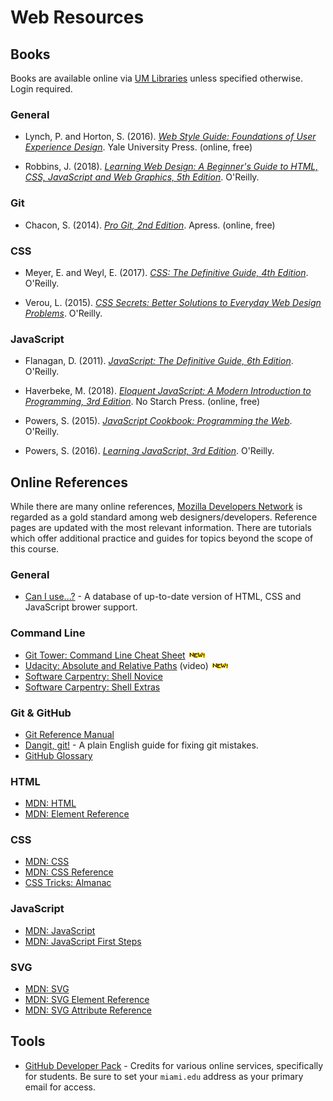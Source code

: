 # Web Resources

## Books

Books are available online via [UM Libraries](https://www.library.miami.edu/) unless specified otherwise. Login required.

### General

- Lynch, P. and Horton, S. (2016). [*Web Style Guide: Foundations of User Experience Design*](https://webstyleguide.com/). Yale University Press. (online, free)

- Robbins, J. (2018). [*Learning Web Design: A Beginner's Guide to HTML, CSS, JavaScript and Web Graphics, 5th Edition*](https://ebookcentral.proquest.com/lib/miami/detail.action?docID=5412749). O'Reilly.

### Git

- Chacon, S. (2014). [*Pro Git, 2nd Edition*](https://git-scm.com/book/en/v2). Apress. (online, free)

### CSS

- Meyer, E. and Weyl, E. (2017). [*CSS: The Definitive Guide, 4th Edition*](https://ebookcentral.proquest.com/lib/miami/detail.action?docID=5108667). O'Reilly.

- Verou, L. (2015). [*CSS Secrets: Better Solutions to Everyday Web Design Problems*](https://ebookcentral.proquest.com/lib/miami/detail.action?docID=3564548). O'Reilly.

### JavaScript

- Flanagan, D. (2011). [*JavaScript: The Definitive Guide, 6th Edition*](https://ebookcentral.proquest.com/lib/miami/detail.action?docID=686420). O'Reilly.

- Haverbeke, M. (2018). [*Eloquent JavaScript: A Modern Introduction to Programming, 3rd Edition*](https://eloquentjavascript.net/). No Starch Press. (online, free)

- Powers, S. (2015). [*JavaScript Cookbook: Programming the Web*](https://ebookcentral.proquest.com/lib/miami/detail.action?docID=1931360). O'Reilly.

- Powers, S. (2016). [*Learning JavaScript, 3rd Edition*](https://proquestcombo.safaribooksonline.com/book/programming/javascript/9781491914892). O'Reilly.


## Online References

While there are many online references, [Mozilla Developers Network](https://developer.mozilla.org) is regarded as a gold standard among web designers/developers. Reference pages are updated with the most relevant information. There are tutorials which offer additional practice and guides for topics beyond the scope of this course.

### General

- [Can I use...?](https://caniuse.com/) - A database of up-to-date version of HTML, CSS and JavaScript brower support.

### Command Line

- [Git Tower: Command Line Cheat Sheet](https://www.git-tower.com/learn/cheat-sheets/cli) <img src="assets/new.gif" alt="new" />
- [Udacity: Absolute and Relative Paths](https://www.youtube.com/watch?v=ephId3mYu9o) (video) <img src="assets/new.gif" alt="new" />
- [Software Carpentry: Shell Novice](https://swcarpentry.github.io/shell-novice/)
- [Software Carpentry: Shell Extras](http://swcarpentry.github.io/shell-extras/)

### Git & GitHub

- [Git Reference Manual](https://git-scm.com/docs)
- [Dangit, git!](https://dangitgit.com/) - A plain English guide for fixing git mistakes.
- [GitHub Glossary](https://help.github.com/en/articles/github-glossary)

### HTML

- [MDN: HTML](https://developer.mozilla.org/en-US/docs/Web/HTML)
- [MDN: Element Reference](https://developer.mozilla.org/en-US/docs/Web/HTML/Reference)

### CSS

- [MDN: CSS](https://developer.mozilla.org/en-US/docs/Web/CSS)
- [MDN: CSS Reference](https://developer.mozilla.org/en-US/docs/Web/CSS/Reference)
- [CSS Tricks: Almanac](https://css-tricks.com/almanac/)

### JavaScript

- [MDN: JavaScript](https://developer.mozilla.org/en-US/docs/Web/JavaScript)
- [MDN: JavaScript First Steps](https://developer.mozilla.org/en-US/docs/Learn/JavaScript/First_steps)

### SVG

- [MDN: SVG](https://developer.mozilla.org/en-US/docs/Web/SVG)
- [MDN: SVG Element Reference](https://developer.mozilla.org/en-US/docs/Web/SVG/Element)
- [MDN: SVG Attribute Reference](https://developer.mozilla.org/en-US/docs/Web/SVG/Attribute)


## Tools

- [GitHub Developer Pack](https://education.github.com/pack) - Credits for various online services, specifically for students. Be sure to set your `miami.edu` address as your primary email for access.

